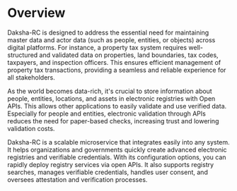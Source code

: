 # Overview

Daksha-RC is designed to address the essential need for maintaining master data and actor data (such as people, entities, or objects) across digital platforms. 
For instance, a property tax system requires well-structured and validated data on properties, land boundaries, tax codes, taxpayers, and inspection officers. 
This ensures efficient management of property tax transactions, providing a seamless and reliable experience for all stakeholders.

As the world becomes data-rich, it's crucial to store information about people, entities, locations, and assets in electronic registries with Open APIs. 
This allows other applications to easily validate and use verified data. 
Especially for people and entities, electronic validation through APIs reduces the need for paper-based checks, increasing trust and lowering validation costs.

Daksha-RC is a scalable microservice that integrates easily into any system. 
It helps organizations and governments quickly create advanced electronic registries and verifiable credentials. 
With its configuration options, you can rapidly deploy registry services via open APIs. 
It also supports registry searches, manages verifiable credentials, handles user consent, and oversees attestation and verification processes.